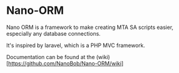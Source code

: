 # Nano-ORM

Nano ORM is a framework to make creating MTA SA scripts easier, especially any database connections.

It's inspired by laravel, which is a PHP MVC framework.

Documentation can be found at the (wiki)[https://github.com/NanoBob/Nano-ORM/wiki]
